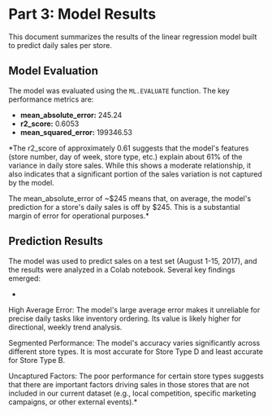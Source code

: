 # Part 3: Model Results

This document summarizes the results of the linear regression model built to predict daily sales per store.

## Model Evaluation

The model was evaluated using the `ML.EVALUATE` function. The key performance metrics are:

* **mean_absolute_error:** 245.24
* **r2_score:** 0.6053
* **mean_squared_error:** 199346.53

*The r2_score of approximately 0.61 suggests that the model's features (store number, day of week, store type, etc.) explain about 61% of the variance in daily store sales. While this shows a moderate relationship, it also indicates that a significant portion of the sales variation is not captured by the model.

The mean_absolute_error of ~$245 means that, on average, the model's prediction for a store's daily sales is off by $245. This is a substantial margin of error for operational purposes.*

## Prediction Results

The model was used to predict sales on a test set (August 1-15, 2017), and the results were analyzed in a Colab notebook. Several key findings emerged:

*

High Average Error: The model's large average error makes it unreliable for precise daily tasks like inventory ordering. Its value is likely higher for directional, weekly trend analysis.

Segmented Performance: The model's accuracy varies significantly across different store types. It is most accurate for Store Type D and least accurate for Store Type B.

Uncaptured Factors: The poor performance for certain store types suggests that there are important factors driving sales in those stores that are not included in our current dataset (e.g., local competition, specific marketing campaigns, or other external events).*